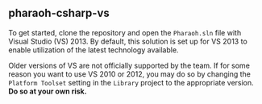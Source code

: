 ## pharaoh-csharp-vs

To get started, clone the repository and open the `Pharaoh.sln` file with Visual Studio (VS) 2013.
By default, this solution is set up for VS 2013 to enable utilization of the latest technology available.

Older versions of VS are not officially supported by the team.
If for some reason you want to use VS 2010 or 2012, you may do so by changing the `Platform Toolset` setting in the `Library` project to the appropriate version.  
**Do so at your own risk.**
